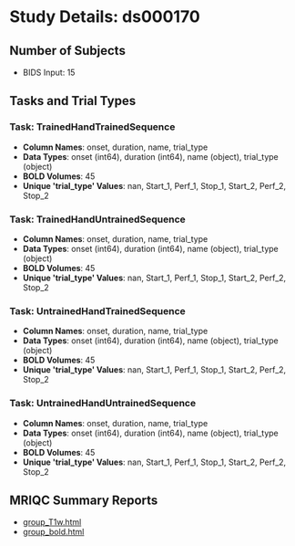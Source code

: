 # Study Details: ds000170

## Number of Subjects
- BIDS Input: 15

## Tasks and Trial Types
### Task: TrainedHandTrainedSequence
- **Column Names**: onset, duration, name, trial_type
- **Data Types**: onset (int64), duration (int64), name (object), trial_type (object)
- **BOLD Volumes**: 45
- **Unique 'trial_type' Values**: nan, Start_1, Perf_1, Stop_1, Start_2, Perf_2, Stop_2

### Task: TrainedHandUntrainedSequence
- **Column Names**: onset, duration, name, trial_type
- **Data Types**: onset (int64), duration (int64), name (object), trial_type (object)
- **BOLD Volumes**: 45
- **Unique 'trial_type' Values**: nan, Start_1, Perf_1, Stop_1, Start_2, Perf_2, Stop_2

### Task: UntrainedHandTrainedSequence
- **Column Names**: onset, duration, name, trial_type
- **Data Types**: onset (int64), duration (int64), name (object), trial_type (object)
- **BOLD Volumes**: 45
- **Unique 'trial_type' Values**: nan, Start_1, Perf_1, Stop_1, Start_2, Perf_2, Stop_2

### Task: UntrainedHandUntrainedSequence
- **Column Names**: onset, duration, name, trial_type
- **Data Types**: onset (int64), duration (int64), name (object), trial_type (object)
- **BOLD Volumes**: 45
- **Unique 'trial_type' Values**: nan, Start_1, Perf_1, Stop_1, Start_2, Perf_2, Stop_2

## MRIQC Summary Reports
- [group_T1w.html](https://htmlpreview.github.io/?https://github.com/demidenm/openneuro_glmfitlins/blob/main/statsmodel_specs/ds000170/mriqc_summary/group_T1w.html)
- [group_bold.html](https://htmlpreview.github.io/?https://github.com/demidenm/openneuro_glmfitlins/blob/main/statsmodel_specs/ds000170/mriqc_summary/group_bold.html)

